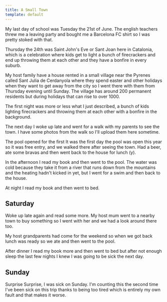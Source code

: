 ```yaml
---
title: A Small Town
template: default
---
```


My last day of school was Tuesday the 21st of June. The english teachers threw me a leaving party and bought me a Barcelona FC shirt so I was pretty stoked with that.

Thursday the 24th was Saint John's Eve or Sant Joan here in Catalonia, which is a celebration where kids get to light a bunch of firecrackers and end up throwing them at each other and they have a bonfire in every suburb. 

My host family have a house rented in a small village near the Pyrenes called Sant Julia de Cerdanyola where they spend easter and other holidays when they want to get away from the city so I went there with them from Thursday evening until Sunday. The village has around 200 permanent residents but during holidays that can rise to over 1000.

The first night was more or less what I just described, a bunch of kids lighting firecrackers and throwing them at each other with a bonfire in the background. 

The next day I woke up late and went for a walk with my parents to see the town.  I have some photos from the walk so I'll upload them here sometime.

The pool opened for the first 
It was the first day the pool was open this year so it was free entry, and we walked there after seeing the town. Had a beer, ate some bravas and then went back to the house for lunch (y).

In the afternoon I read my book and then went to the pool. The water was cold because they take it from a river that runs down from the mountains and the heating hadn't kicked in yet, but I went for a swim and then back to the house.

At night I read my book and then went to bed. 


## Saturday
Woke up late again and read some more. My host mum went to a nearby town to buy something so I went with her and we had a look around there too. 

My host grandparents had come for the weekend so when we got back lunch was ready so we ate and then went to the pool. 

After dinner I read my book more and then went to bed but after not enough sleep the last few nights I knew I was going to be sick the next day. 

## Sunday
Surprise Surprise, I was sick on Sunday. I'm counting this the second time I've been sick on this trip thanks to being too tired which is entirely my own fault and that makes it worse.

